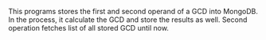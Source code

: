 This programs stores the first and second operand of a GCD into MongoDB. In the process, it calculate the GCD and store the results as well. Second operation fetches list of all stored GCD until now.
